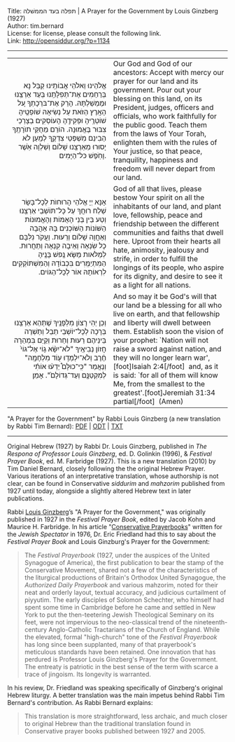 <html>
<head></head>
<body>
Title: תפלה בעד הממשׁלה | A Prayer for the Government by Louis Ginzberg (1927)<br />
Author: tim.bernard<br />
License: for license, please consult the following link.<br />
Link: <a href="http://opensiddur.org/?p=1134">http://opensiddur.org/?p=1134</a>
<p />
<hr />

<table style="margin-left: auto;margin-right: auto;">
<tbody>
<tr>
<td width="46%">
<div style="text-align: right;" class="liturgy"><span lang="he">
אֱלֹהֵינוּ וֵאלֹהֵי אֲבוֹתֵֽינוּ
קַבֵּל נָא בְּרַחַמִים אֶת־תְּפִלָּתֵֽנוּ בְּעַד אַרְצֵֽנוּ וּמֶמְשַׁלְתָּהּ. 
הָרֵק אֶת־בּרְכָתְךָ ע֚ל הָאָֽרֶץ הַזֺּאת 
עַל נְשִׂיאָהּ שׁוֹפְטֶֽיהָ שׁוֹטְרֶֽיהָ וּפְקִידֶֽהָ הָעוֹסְקִים בְצָרְכֵי צִבּוּר בֶּאֱמוּנָה. 
הוֹרֵם מֵחֻקֵּי תוֺרָתֶֽךָ הַבִינֵם מִשְׁפְּטֵי צִדְקֶֽךָ 
לְמַֽעַן לֺא יָסוּרוּ מֵאַרְצֵֽנוּ שָׁלוֹם וְשַׁלְוָה אֺֽשֶׁר וָחֺֽפֶשׁ כּל־הַיָּמִים. 
</span></div>
</td>
 
<td width="53%"><div class="english">
Our God and God of our ancestors:
Accept with mercy our prayer for our land and its government. 
Pour out your blessing on this land, 
on its President, judges, officers and officials, who work faithfully for the public good. 
Teach them from the laws of Your Torah, enlighten them with the rules of Your justice, 
so that peace, tranquility, happiness and freedom will never depart from our land. 
</div></td>
</tr>


<tr>
<td width="46%">
<div style="text-align: right;" class="liturgy"><span lang="he">
אָנָּא יְיָ אֱלֺהֵי הָרוּחוֺת לְכָל־בָּשָׂר שְׁלַח רוּחֲךָ עַל כָּל־תּוֹשְׁבֵי אַרְצֵֽנוּ 
וְטַע בֵּין בְּנֵי הָאֻמּוֹת וְהָאֱמוּנוֹת הַשּׁוֹנוֹת הַשּׁוֹכְנִים בָּהּ 
אַהֲבָה וְאַחֲוָה שָׁלוֹם וְרֵעוּת. 
וַעֲקֺר נִלִּבָּם כָל שִׂנְאָה וְאֵיבָה קִנְאָה וְתַחֲרוּת. 
לְמַלֺּאות מַשָּׂא נֶֽפשׁ בָּנֶֽיהָ הַמִּתְיַמְְּרִים בִּכְבוֹדָהּ 
וְהַמִּשְׁתּוֹקְקִים לִרְאוֹתָהּ אוֹר לְכָל־הַגּוֹיִם.‏
</span></div>
</td>
 
<td width="53%"><div class="english">
God of all that lives, please bestow Your spirit on all the inhabitants of our land, 
and plant love, fellowship, peace and friendship 
between the different communities and faiths that dwell here. 
Uproot from their hearts all hate, animosity, jealousy and strife, 
in order to fulfill the longings of its people, who aspire for its dignity, 
and desire to see it as a light for all nations.
</div></td>
</tr>


<tr>
<td width="46%">
<div style="text-align: right;" class="liturgy"><span lang="he">
וְכֵן יְהִי רָצוֹן מִלְּפָנֶֽיךָ שֶׁתְּהֵא אַרְצֵֽנוּ בְּרָכָה לְכָל־יוֹשְׁבֵי תֵבֵל 
וְתַשְׁרֶה בֵּינֵיהֶם רֵעוּת וְחֵרוּת 
וְקַיֵּם בִּמְהֵרָה חֲזוֹן נְבִיאֶֽיךָ 
"לֹא־יִשָּׂ֨א ג֤וֹי אֶל־גּוֹי֙ חֶ֔רֶב וְלֹא־יִלְמְד֥וּ ע֖וֹד מִלְחָמָֽה" 
וְנֶאֱמַר "כִּֽי־כוּלָּם֩ יֵדְע֨וּ אוֹתִ֜י לְמִקְטַנָּ֤ם וְעַד־גְּדוֹלָם֙". 
אָמֵן׃
</span></div>
</td>
 
<td width="53%"><div class="english">
And so may it be God's will that our land be a blessing for all who live on earth, 
and that fellowship and liberty will dwell between them. 
Establish soon the vision of your prophet: 
`Nation will not raise a sword against nation, and they will no longer learn war',[foot]Isaiah 2:4[/foot]&nbsp;
and, as it is said: `for all of them will know Me, from the smallest to the greatest'.[foot]Jeremiah 31:34 partial[/foot]&nbsp;
(Amen)
</div></td>
</tr>
</tbody></table>

"A Prayer for the Government" by Rabbi Louis Ginzberg (a new translation by Rabbi Tim Bernard): <a class="pdf" href="https://opensiddur.org/wp-content/uploads/2010/08/Prayer-for-the-Government-Louis-Ginzberg-trans-Tim-Bernard.pdf">PDF</a> | <a class="download" href="https://opensiddur.org/wp-content/uploads/2010/08/Prayer-for-the-Government-Louis-Ginzberg-trans-Tim-Bernard.odt">ODT</a> | <a class="download" href="https://opensiddur.org/wp-content/uploads/2010/08/Prayer-for-the-Government-Louis-Ginzberg-trans-Tim-Bernard.txt">TXT</a>

<hr />

Original Hebrew (1927) by Rabbi Dr. Louis Ginzberg, published in <em>The Respona of Professor Louis Ginzberg</em>, ed. D. Golinkin (1996), &amp; <em>Festival Prayer Book</em>, ed. M. Farbridge (1927). This is a new translation (2010) by Tim Daniel Bernard, closely following the the original Hebrew Prayer. Various iterations of an interpretative translation, whose authorship is not clear, can be found in Conservative <em>siddurim</em> and <em>mahzorim</em> published from 1927 until today, alongside a slightly altered Hebrew text in later publications.

Rabbi <a href="http://en.wikipedia.org/wiki/Louis_Ginzberg">Louis Ginzberg</a>’s "A Prayer for the Government," was originally published in 1927 in the <em>Festival Prayer Book</em>, edited by Jacob Kohn and Maurice H. Farbridge. In his article "<a class="pdf" href="https://opensiddur.org/wp-content/uploads/2010/08/Conservative_Payerbooks_(Eric_L._Friedland,_1976).pdf">Conservative Prayerbooks</a>" written for the <em>Jewish Spectator</em> in 1976, Dr. Eric Friedland had this to say about the <em>Festival Prayer Book</em> and Louis Ginzburg's Prayer for the Government:

<blockquote>The <em>Festival Prayerbook</em> (1927, under the auspices of the United Synagogue of America), the first publication to bear the stamp of the Conservative Movement, shared not a few of the characteristics of the liturgical productions of Britain's Orthodox United Synagogue, the <em>Authorized Daily Prayerbook</em> and various mahzorim, noted for their neat and orderly layout, textual accuracy, and judicious curtailment of piyyutim. The early disciples of Solomon Schechter, who himself had spent some time in Cambridge before he came and settled in New York to put the then-teetering Jewish Theological Seminary on its feet, were not impervious to the neo-classical trend of the nineteenth-century Anglo-Catholic Tractarians of the Church of England. While the elevated, formal "high-church" tone of the <em>Festival Prayerbook</em> has long since been supplanted, many of that prayerbook's meticulous standards have been retained. One innovation that has perdured is Professor Louis Ginzberg's Prayer for the Government. The entreaty is patriotic in the best sense of the term with scarce a trace of jingoism. Its longevity is warranted.</blockquote>

In his review, Dr. Friedland was speaking specifically of Ginzberg's original Hebrew liturgy. A better translation was the main impetus behind Rabbi Tim Bernard's contribution. As Rabbi Bernard explains:

<blockquote>This translation is more straightforward, less archaic, and much closer to original Hebrew than the traditional translation found in Conservative prayer books published between 1927 and 2005.</blockquote>
</body>
</html>